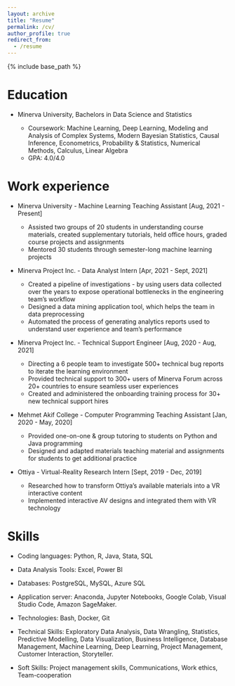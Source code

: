 ```yaml
---
layout: archive
title: "Resume"
permalink: /cv/
author_profile: true
redirect_from:
  - /resume
---
```


{% include base_path %}

Education
======
* Minerva University, Bachelors in Data Science and Statistics

  * Coursework: Machine Learning, Deep Learning, Modeling and Analysis of Complex Systems, Modern Bayesian Statistics, Causal Inference, Econometrics, Probability & Statistics, Numerical Methods, Calculus, Linear Algebra
  * GPA: 4.0/4.0
  
Work experience
======
* Minerva University - Machine Learning Teaching Assistant [Aug, 2021 - Present]
  * Assisted two groups of 20 students in understanding course materials, created supplementary tutorials, held
office hours, graded course projects and assignments
  * Mentored 30 students through semester-long machine learning projects

* Minerva Project Inc. - Data Analyst Intern [Apr, 2021 - Sept, 2021]
  * Created a pipeline of investigations - by using users data collected over the years to expose operational bottlenecks in the engineering team’s workflow
  * Designed a data mining application tool, which helps the team in data preprocessing
  * Automated the process of generating analytics reports used to understand user experience and team’s performance

* Minerva Project Inc. - Technical Support Engineer [Aug, 2020 - Aug, 2021]
  * Directing a 6 people team to investigate 500+ technical bug reports to iterate the learning environment
  * Provided technical support to 300+ users of Minerva Forum across 20+ countries to ensure seamless user experiences
  * Created and administered the onboarding training process for 30+ new technical support hires

* Mehmet Akif College - Computer Programming Teaching Assistant [Jan, 2020 - May, 2020]
  * Provided one-on-one & group tutoring to students on Python and Java programming
  * Designed and adapted materials teaching material and assignments for students to get additional practice

* Ottiya - Virtual-Reality Research Intern [Sept, 2019 - Dec, 2019]
  * Researched how to transform Ottiya’s available materials into a VR interactive content
  * Implemented interactive AV designs and integrated them with VR technology

  
Skills
======
* Coding languages: Python, R, Java, Stata, SQL
 
* Data Analysis Tools: Excel, Power BI 

* Databases: PostgreSQL, MySQL, Azure SQL

* Application server: Anaconda, Jupyter Notebooks, Google Colab, Visual Studio Code, Amazon SageMaker.

* Technologies: Bash, Docker, Git

* Technical Skills: Exploratory Data Analysis, Data Wrangling, Statistics, Predictive Modelling, Data Visualization, Business Intelligence, Database Management, Machine Learning, Deep Learning, Project Management, Customer Interaction, Storyteller.

* Soft Skills: Project management skills, Communications, Work ethics, Team-cooperation
